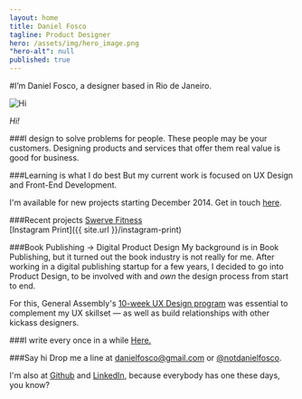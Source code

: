 ```yaml
---
layout: home
title: Daniel Fosco
tagline: Product Designer
hero: /assets/img/hero_image.png
"hero-alt": null
published: true
---
```


#I’m <span class="accent">Daniel Fosco</span>, a designer based in Rio de Janeiro.

![Hi](http://i.imgur.com/GMkqnNn.jpg)

<em>Hi!</em>

###I design to solve problems for people.
These people may be your customers. Designing products and services that offer them real value is good for business.

###Learning is what I do best
But my current work is focused on <span class="accent">UX Design</span> and <span class="accent">Front-End Development</span>.

I'm available for new projects starting December 2014. Get in touch <a href="mailto:danielfosco@gmail.com?subject=Hello, let%E2%80%99s%20work%20together">here</a>.

###Recent projects
[Swerve Fitness](http://invis.io/9F1908XPY)     
[Instagram Print]({{ site.url }}/instagram-print)


###Book Publishing → Digital Product Design
 My background is in Book Publishing, but it turned out the book industry is not really for me. After working in a digital publishing startup for a few years, I decided to go into Product Design, to be involved with and *own* the design process from start to end.

For this, General Assembly's [10-week UX Design program](https://generalassemb.ly/education/user-experience-design-immersive/new-york-city) was essential to complement my UX skillset — as well as build relationships with other kickass designers.

###I write every once in a while
[Here.](http://danielfos.co/blog/) 

###Say hi
Drop me a line at <a href="#">danielfosco@gmail.com</a> or [@notdanielfosco](https://www.twitter.com/notdanielfosco). 

I'm also at [Github](https://github.com/dfosco) and [LinkedIn](https://www.linkedin.com/in/danielfosco/en), because everybody has one these days, you know?
